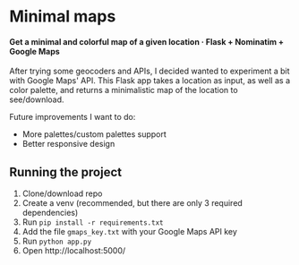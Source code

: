 # Minimal maps

#### Get a minimal and colorful map of a given location · Flask + Nominatim + Google Maps

After trying some geocoders and APIs, I decided wanted to experiment a bit with Google Maps' API. This Flask app takes a location as input, as well as a color palette, and returns a minimalistic map of the location to see/download.

Future improvements I want to do:
- More palettes/custom palettes support
- Better responsive design

## Running the project

1. Clone/download repo
2. Create a venv (recommended, but there are only 3 required dependencies)
3. Run `pip install -r requirements.txt`
4. Add the file `gmaps_key.txt` with your Google Maps API key
5. Run `python app.py`
6. Open http://localhost:5000/
